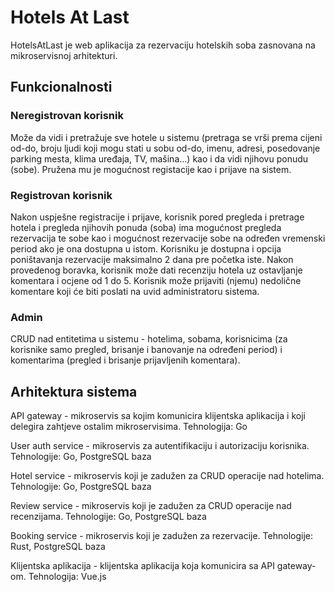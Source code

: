 # Hotels At Last
HotelsAtLast je web aplikacija za rezervaciju hotelskih soba zasnovana na mikroservisnoj arhitekturi.

## Funkcionalnosti

### Neregistrovan korisnik
Može da vidi i pretražuje sve hotele u sistemu (pretraga se vrši prema cijeni od-do, broju ljudi koji mogu stati u sobu od-do, imenu, adresi, posedovanje parking mesta, klima uređaja, TV, mašina...) kao i da vidi njihovu ponudu (sobe). Pružena mu je mogućnost registacije kao i prijave na sistem.

### Registrovan korisnik
Nakon uspješne registracije i prijave, korisnik pored pregleda i pretrage hotela i pregleda njihovih ponuda (soba) ima mogućnost pregleda rezervacija te sobe kao i mogućnost rezervacije sobe na određen vremenski period ako je ona dostupna u istom. Korisniku je dostupna i opcija poništavanja rezervacije maksimalno 2 dana pre početka iste. Nakon provedenog boravka, korisnik može dati recenziju hotela uz ostavljanje komentara i ocjene od 1 do 5. Korisnik može prijaviti (njemu) nedolične komentare koji će biti poslati na uvid administratoru sistema.

### Admin
CRUD nad entitetima u sistemu - hotelima, sobama, korisnicima (za korisnike samo pregled, brisanje i banovanje na određeni period) i komentarima (pregled i brisanje prijavljenih komentara).

## Arhitektura sistema

API gateway - mikroservis sa kojim komunicira klijentska aplikacija i koji delegira zahtjeve ostalim mikroservisima. Tehnologija: Go

User auth service - mikroservis za autentifikaciju i autorizaciju korisnika. Tehnologije: Go, PostgreSQL baza

Hotel service - mikroservis koji je zadužen za CRUD operacije nad hotelima. Tehnologije: Go, PostgreSQL baza

Review service - mikroservis koji je zadužen za CRUD operacije nad recenzijama. Tehnologije: Go, PostgreSQL baza

Booking service - mikroservis koji je zadužen za rezervacije. Tehnologije: Rust, PostgreSQL baza

Klijentska aplikacija - klijentska aplikacija koja komunicira sa API gateway-om. Tehnologija: Vue.js
